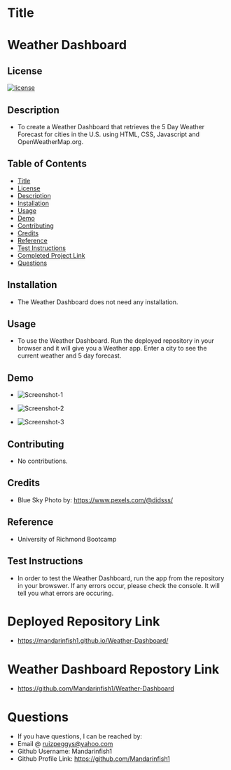 # Title

# Weather Dashboard

## License

[![license](https://img.shields.io/badge/License-MIT-green)](https://opensource.org/licenses/MIT)

## Description

- To create a Weather Dashboard that retrieves the 5 Day Weather Forecast for cities in the U.S. using HTML, CSS, Javascript and OpenWeatherMap.org.

## Table of Contents

- [Title](#title)
- [License](#license)
- [Description](#description)
- [Installation](#installation)
- [Usage](#usage)
- [Demo](#demo)
- [Contributing](#contributing)
- [Credits](#credits)
- [Reference](#reference)
- [Test Instructions](#test-instructions)
- [Completed Project Link](#completed-project-link)
- [Questions](#questions)

## Installation

- The Weather Dashboard does not need any installation.

## Usage

- To use the Weather Dashboard. Run the deployed repository in your browser and it will give you a Weather app. Enter a city to see the current weather and 5 day forecast.

## Demo

- ![Screenshot-1](https://user-images.githubusercontent.com/66844643/229950668-c35549f1-e37d-468a-806a-4ca8bd791ede.png)

- ![Screenshot-2](https://user-images.githubusercontent.com/66844643/229950794-81bc7d80-7665-4079-b8b6-99f713934805.png)

- ![Screenshot-3](https://user-images.githubusercontent.com/66844643/229950837-a6074fa5-12b3-49d5-b5c0-6f7d4e376a7a.png)


## Contributing

- No contributions.

## Credits

- Blue Sky Photo by: https://www.pexels.com/@didsss/

## Reference

- University of Richmond Bootcamp


## Test Instructions

- In order to test the Weather Dashboard, run the app from the repository in your browswer. If any errors occur, please check the console. It will tell you what errors are occuring.

# Deployed Repository Link

- https://mandarinfish1.github.io/Weather-Dashboard/

# Weather Dashboard Repostory Link

- https://github.com/Mandarinfish1/Weather-Dashboard

# Questions

- If you have questions, I can be reached by:
- Email @ ruizpeggys@yahoo.com
- Github Username: Mandarinfish1
- Github Profile Link: https://github.com/Mandarinfish1
